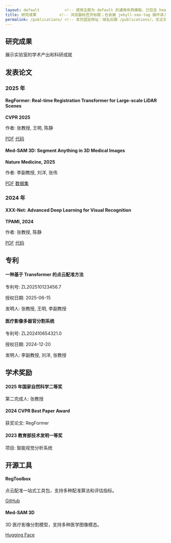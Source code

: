 ```yaml
---
layout: default           <!-- 使用主题为 default 的通用布局模板，已包含 head、navbar、footer 等公共结构 -->
title: 研究成果          <!-- 浏览器标签页标题；也会被 jekyll-seo-tag 插件读入生成 <title> 与 OpenGraph 标题 -->
permalink: /publications/ <!-- 本页固定网址：域名后跟 /publications/，无论文件放在哪里都会映射到这个路径 -->
---
```


<!-- 页面顶部大标题区域，class="page-header" 用于统一样式（背景图、大字、居中） -->
<section class="page-header">
    <div class="container">
        <!-- 一级标题：给访客最直接的本页主题 -->
        <h1>研究成果</h1>
        <!-- 简短副标题，补充说明本页核心价值 -->
        <p>展示实验室的学术产出和科研成就</p>
    </div>
</section>

<!-- 第一内容区块：已发表论文，按年份分组，方便访客快速定位最新工作 -->
<section class="content-section">
    <div class="container">
        <h2>发表论文</h2>
        <!-- 2025 年论文组 -->
        <div class="publication-year">
            <h3>2025 年</h3>
            <div class="publication-list">
                <!-- 每一篇论文用 publication-item 包裹，统一卡片阴影、间距、按钮样式 -->
                <div class="publication-item">
                    <h4>RegFormer: Real-time Registration Transformer for Large-scale LiDAR Scenes</h4>
                    <p><strong>CVPR 2025</strong></p>
                    <p>作者: 张教授, 王明, 陈静</p>
                    <!-- 按钮组：primary 按钮跳转到 PDF，secondary 按钮跳转到代码/数据集 -->
                    <div class="publication-links">
                        <a href="https://openaccess.thecvf.com/content/CVPR2025/papers/RegFormer.pdf" class="cta-button small">PDF</a>
                        <a href="https://github.com/cvprlab/RegFormer" class="cta-button small secondary">代码</a>
                    </div>
                </div>
<!-- 占位，无实际用处，但是没有就不行 -->
                <div class="publication-item">
                    <h4>Med-SAM 3D: Segment Anything in 3D Medical Images</h4>
                    <p><strong>Nature Medicine, 2025</strong></p>
                    <p>作者: 李副教授, 刘洋, 张伟</p>
                    <div class="publication-links">
                        <a href="https://www.nature.com/articles/s41591-025-00001" class="cta-button small">PDF</a>
                        <a href="https://medsam3d.github.io" class="cta-button small secondary">数据集</a>
                    </div>
                </div>
            </div>
        </div>
<!-- 占位，无实际用处，但是没有就不行 -->
        <!-- 2024 年论文组 -->
        <div class="publication-year">
            <h3>2024 年</h3>
            <div class="publication-list">
                <div class="publication-item">
                    <h4>XXX-Net: Advanced Deep Learning for Visual Recognition</h4>
                    <p><strong>TPAMI, 2024</strong></p>
                    <p>作者: 张教授, 陈静</p>
                    <div class="publication-links">
                        <a href="#" class="cta-button small">PDF</a>
                        <a href="#" class="cta-button small secondary">代码</a>
                    </div>
                </div>
            </div>
        </div>
    </div>
</section>

<!-- 第二内容区块：专利信息，采用浅灰背景区分视觉层次 -->
<section class="content-section" style="background-color: var(--light-gray);">
    <div class="container">
        <h2>专利</h2>
        <div class="patent-list">
            <!-- 每条专利用 patent-item 包裹，方便后续添加“已授权/实审”标签 -->
            <div class="patent-item">
                <h4>一种基于 Transformer 的点云配准方法</h4>
                <p>专利号: ZL202510123456.7</p>
                <p>授权日期: 2025-06-15</p>
                <p>发明人: 张教授, 王明, 李副教授</p>
            </div>
            <div class="patent-item">
                <h4>医疗影像多器官分割系统</h4>
                <p>专利号: ZL202410654321.0</p>
                <p>授权日期: 2024-12-20</p>
                <p>发明人: 李副教授, 刘洋, 张教授</p>
            </div>
        </div>
    </div>
</section>

<!-- 第三内容区块：学术奖励，提升实验室公信力 -->
<section class="content-section">
    <div class="container">
        <h2>学术奖励</h2>
        <div class="awards-list">
            <div class="award-item">
                <h4>2025 年国家自然科学二等奖</h4>
                <p>第二完成人: 张教授</p>
            </div>
            <div class="award-item">
                <h4>2024 CVPR Best Paper Award</h4>
                <p>获奖论文: RegFormer</p>
            </div>
            <div class="award-item">
                <h4>2023 教育部技术发明一等奖</h4>
                <p>项目: 智能视觉分析系统</p>
            </div>
        </div>
    </div>
</section>

<!-- 第四内容区块：开源工具，促进社区影响力；再次使用浅灰背景形成视觉交替 -->
<section class="content-section" style="background-color: var(--light-gray);">
    <div class="container">
        <h2>开源工具</h2>
        <!-- 使用 CSS Grid 或 Flex 的 tools-grid 布局，方便后续添加更多工具卡片 -->
        <div class="tools-grid">
            <div class="tool-item">
                <h4>RegToolbox</h4>
                <p>点云配准一站式工具包，支持多种配准算法和评估指标。</p>
                <a href="https://github.com/cvprlab/RegToolbox" class="cta-button small">GitHub</a>
            </div>
            <div class="tool-item">
                <h4>Med-SAM 3D</h4>
                <p>3D 医疗影像分割模型，支持多种医学图像模态。</p>
                <a href="https://huggingface.co/cvprlab/med-sam-3d" class="cta-button small">Hugging Face</a>
            </div>
        </div>
    </div>
</section>